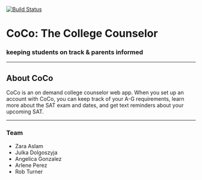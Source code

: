 [![Build Status](https://travis-ci.org/agonzalez0515/coco-app.svg?branch=development)](https://travis-ci.org/agonzalez0515/coco-app)

# CoCo: The College Counselor
### keeping students on track & parents informed

----
## About CoCo
CoCo is an on demand college counselor web app. When you set up an account with CoCo, you can keep track of your A-G requirements, learn more about the SAT exam and dates, and get text reminders about your upcoming SAT.

----
### Team
* Zara Aslam
* Julka Dolgoszyja
* Angelica Gonzalez
* Arlene Perez
* Rob Turner

